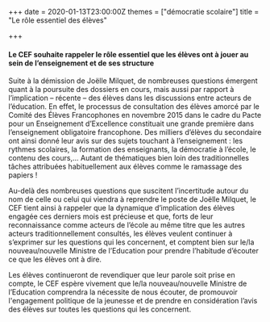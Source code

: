 +++
date = 2020-01-13T23:00:00Z
themes = ["démocratie scolaire"]
title = "Le rôle essentiel des élèves"

+++
#### Le CEF souhaite rappeler le rôle essentiel que les élèves ont à jouer au sein de l’enseignement et de ses structure

Suite à la démission de Joëlle Milquet, de nombreuses questions émergent quant à la poursuite des dossiers en cours, mais aussi par rapport à l’implication – récente – des élèves dans les discussions entre acteurs de l’éducation. En effet, le processus de consultation des élèves amorcé par le Comité des Élèves Francophones en novembre 2015 dans le cadre du Pacte pour un Enseignement d’Excellence constituait une grande première dans l’enseignement obligatoire francophone. Des milliers d’élèves du secondaire ont ainsi donné leur avis sur des sujets touchant à l’enseignement : les rythmes scolaires, la formation des enseignants, la démocratie à l’école, le contenu des cours,… Autant de thématiques bien loin des traditionnelles tâches attribuées habituellement aux élèves comme le ramassage des papiers !

Au-delà des nombreuses questions que suscitent l’incertitude autour du nom de celle ou celui qui viendra à reprendre le poste de Joëlle Milquet, le CEF tient ainsi à rappeler que la dynamique d’implication des élèves engagée ces derniers mois est précieuse et que, forts de leur reconnaissance comme acteurs de l’école au même titre que les autres acteurs traditionnellement consultés, les élèves veulent continuer à s’exprimer sur les questions qui les concernent, et comptent bien sur le/la nouveau/nouvelle Ministre de l’Education pour prendre l’habitude d’écouter ce que les élèves ont à dire.

Les élèves continueront de revendiquer que leur parole soit prise en compte, le CEF espère vivement que le/la nouveau/nouvelle Ministre de l’Education comprendra la nécessite de nous écouter, de promouvoir l'engagement politique de la jeunesse et de prendre en considération l’avis des élèves sur toutes les questions qui les concernent.